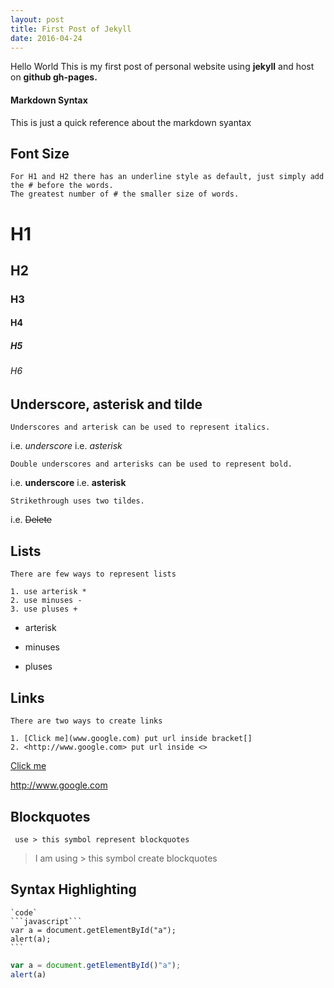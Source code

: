 ```yaml
---
layout: post
title: First Post of Jekyll
date: 2016-04-24
---
```


Hello World
This is my first post of personal website using **jekyll** and host on **github gh-pages.**

#### Markdown Syntax 
This is just a quick reference about the markdown syantax 

## Font Size

    For H1 and H2 there has an underline style as default, just simply add the # before the words.
    The greatest number of # the smaller size of words.
	
# H1

## H2

### H3

#### H4

##### H5

###### H6

## Underscore, asterisk and tilde

    Underscores and arterisk can be used to represent italics.

i.e. _underscore_ 
i.e. *asterisk*

    Double underscores and arterisks can be used to represent bold.

i.e. __underscore__
i.e. **asterisk**


    Strikethrough uses two tildes.

i.e. ~~Delete~~

## Lists
    There are few ways to represent lists

    1. use arterisk *
    2. use minuses -
    3. use pluses +
	
* arterisk

- minuses 

+ pluses


## Links
    There are two ways to create links

    1. [Click me](www.google.com) put url inside bracket[]
    2. <http://www.google.com> put url inside <>

[Click me](www.google.com)

<http://www.google.com>


## Blockquotes
 
     use > this symbol represent blockquotes
	 
	 
 > I am using > this symbol create blockquotes


## Syntax Highlighting

    `code`
	```javascript```
	var a = document.getElementById("a");
	alert(a);
	```
 
 ```javascript
 var a = document.getElementById()"a");
 alert(a)
 ```
 

	